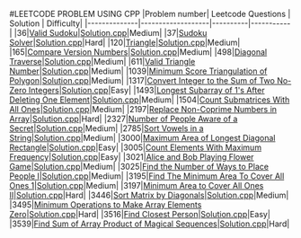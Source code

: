 #LEETCODE PROBLEM USING CPP
|Problem number| Leetcode  Questions | Solution | Difficulty|
|--------------|-------------------|----------|-----------|
|36|[Valid Sudoku](https://leetcode.com/problems/valid-sudoku/)|[Solution.cpp](36_ValidSudoku/solution.cpp)|Medium|
|37|[Sudoku Solver](https://leetcode.com/problems/sudoku-solver/)|[Solution.cpp](37_SudokuSolver/solution.cpp)|Hard|
|120|[Triangle](https://leetcode.com/problems/triangle/)|[Solution.cpp](120_Triangle/solution.cpp)|Medium|
|165|[Compare Version Numbers](https://leetcode.com/problems/compare-version-numbers/description/)|[Solution.cpp](165_CompareVersionNumbers/solution.cpp)|Medium|
|498|[Diagonal Traverse](https://leetcode.com/problems/diagonal-traverse/)|[Solution.cpp](498_DiagonalTraverse/solution.cpp)|Medium|
|611|[Valid Triangle Number](https://leetcode.com/problems/valid-triangle-number/)|[Solution.cpp](611_ValidTriangleNumber/solution.cpp)|Medium|
|1039|[Minimum Score Triangulation of Polygon](https://leetcode.com/problems/minimum-score-triangulation-of-polygon/)|[Solution.cpp](1039_MinimumScoreTriangulationofPolygon/solution.cpp)|Medium|
|1317|[Convert Integer to the Sum of Two No-Zero Integers](https://leetcode.com/problems/convert-integer-to-the-sum-of-two-no-zero-integers/)|[Solution.cpp](1317_ConvertIntegertotheSumofTwoNoZeroIntegers/solution.cpp)|Easy|
|1493|[Longest Subarray of 1's After Deleting One Element](https://leetcode.com/problems/longest-subarray-of-1s-after-deleting-one-element/)|[Solution.cpp](1493_LongestSubarrayof1'sAfterDeletingOneElement/solution.cpp)|Medium|
|1504|[Count Submatrices With All Ones](https://leetcode.com/problems/count-submatrices-with-all-ones/)|[Solution.cpp](1504_CountSubmatricesWithAllOnes/solution.cpp)|Medium|
|2197|[Replace Non-Coprime Numbers in Array](https://leetcode.com/problems/replace-non-coprime-numbers-in-array/)|[Solution.cpp](2197_ReplaceNonCoprimeNumbersinArray/solution.cpp)|Hard|
|2327|[Number of People Aware of a Secret](https://leetcode.com/problems/number-of-people-aware-of-a-secret/)|[Solution.cpp](2327_NumberofPeopleAwareofaSecret/solution.cpp)|Medium|
|2785|[Sort Vowels in a String](https://leetcode.com/problems/sort-vowels-in-a-string/)|[Solution.cpp](2785_SortVowelsinaString/solution.cpp)|Medium|
|3000|[Maximum Area of Longest Diagonal Rectangle](https://leetcode.com/problems/maximum-area-of-longest-diagonal-rectangle/)|[Solution.cpp](3000_MaximumAreaofLongestDiagonalRectangle/solution.cpp)|Easy|
|3005|[Count Elements With Maximum Frequency](https://leetcode.com/problems/count-elements-with-maximum-frequency/)|[Solution.cpp](3005_CountElementsWithMaximumFrequency/solution.cpp)|Easy|
|3021|[Alice and Bob Playing Flower Game](https://leetcode.com/problems/alice-and-bob-playing-flower-game/)|[Solution.cpp](3021_AliceandBobPlayingFlowerGame/solution.cpp)|Medium|
|3025|[Find the Number of Ways to Place People I](https://leetcode.com/problems/find-the-number-of-ways-to-place-people-i/)|[Solution.cpp](3025_FindtheNumberofWaystoPlacePeopleI/solution.cpp)|Medium|
|3195|[Find The Minimum Area To Cover All Ones 1](https://leetcode.com/problems/find-the-minimum-area-to-cover-all-ones-i/)|[Solution.cpp](3195_FindTheMinimumAreaToCoverAllOnes1/solution.cpp)|Medium|
|3197|[Minimum Area to Cover All Ones II](https://leetcode.com/problems/find-the-minimum-area-to-cover-all-ones-ii/)|[Solution.cpp](3197_MinimumAreatoCoverAllOnesII/solution.cpp)|Hard|
|3446|[Sort Matrix by Diagonals](https://leetcode.com/problems/sort-matrix-by-diagonals/description/)|[Solution.cpp](3446_SortMatrixbyDiagonals/solution.cpp)|Medium|
|3495|[Minimum Operations to Make Array Elements Zero](https://leetcode.com/problems/minimum-operations-to-make-array-elements-zero/)|[Solution.cpp](3495_MinimumOperationstoMakeArrayElementsZero/solution.cpp)|Hard|
|3516|[Find Closest Person](https://leetcode.com/problems/find-closest-person/description/)|[Solution.cpp](3516_FindClosestPerson/solution.cpp)|Easy|
|3539|[Find Sum of Array Product of Magical Sequences](https://leetcode.com/problems/find-sum-of-array-product-of-magical-sequences/)|[Solution.cpp](3539_FindSumofArrayProductofMagicalSequences/solution.cpp)|Hard|

























